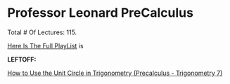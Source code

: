 # Professor Leonard PreCalculus

Total # Of Lectures: 115.

[Here Is The Full PlayList](https://www.youtube.com/playlist?list=PLDesaqWTN6ESsmwELdrzhcGiRhk5DjwLP)
is

**LEFTOFF:**

[How to Use the Unit Circle in Trigonometry (Precalculus - Trigonometry 7)](https://www.youtube.com/watch?v=GdRZfemxTFI)
